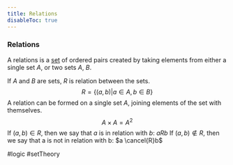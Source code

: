 ```yaml
---
title: Relations
disableToc: true
---
```


### Relations
A relations is a [set](set-theory.md) of ordered pairs created by taking elements from either a single set $A$, or two sets $A$, $B$.

If $A$ and $B$ are sets, $R$ is relation between the sets.
$$
R=\{(a,b) | a \in A, b \in B\}
$$
A relation can be formed on a single set $A$, joining elements of the set with themselves.
$$A \times A = A^2$$
If $(a,b)\in R$, then we say that $a$ is in relation with $b$: $aRb$
If $(a,b) \notin R$, then we say that a is not in relation with b: $a \cancel{R}b$

#logic #setTheory 
